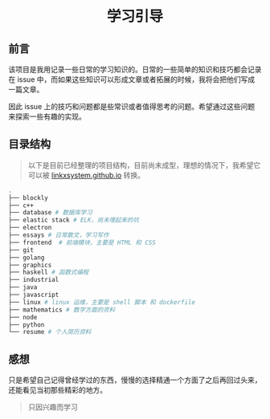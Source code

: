 <h1 align="center">学习引导</h1>

## 前言

该项目是我用记录一些日常的学习知识的。日常的一些简单的知识和技巧都会记录在 issue 中，而如果这些知识可以形成文章或者拓展的时候，我将会把他们写成一篇文章。

因此 issue 上的技巧和问题都是些常识或者值得思考的问题。希望通过这些问题来探索一些有趣的实现。

## 目录结构

> 以下是目前已经整理的项目结构，目前尚未成型，理想的情况下，我希望它可以被 [linkxsystem.github.io](https://github.com/LinkXSystem/linkxsystem.github.io) 转换。 

```sh
.
├── blockly
├── c++
├── database # 数据库学习
├── elastic stack # ELK，尚未埋起来的坑
├── electron
├── essays # 日常散文，学习写作
├── frontend  # 前端模块，主要是 HTML 和 CSS
├── git
├── golang
├── graphics
├── haskell # 函数式编程
├── industrial
├── java
├── javascript
├── linux # linux 运维，主要是 shell 脚本 和 dockerfile
├── mathematics # 数学方面的资料
├── node
├── python
└── resume # 个人简历资料
```

## 感想

只是希望自己记得曾经学过的东西，慢慢的选择精通一个方面了之后再回过头来，还能看见当初那些精彩的地方。

> 只因兴趣而学习
